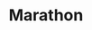 ---
title: "Marathon"
url: /lexington/marathon-north-martin-luther-king-boulevard/
shop: convenience
---